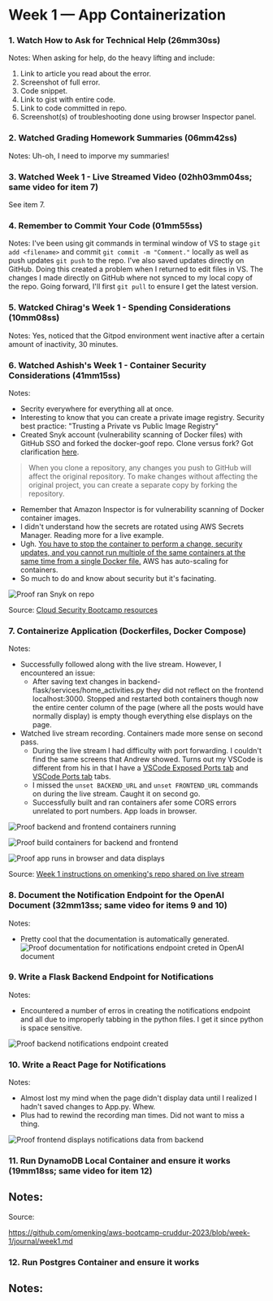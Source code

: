 # Week 1 — App Containerization

### 1. Watch How to Ask for Technical Help (26mm30ss)
Notes: When asking for help, do the heavy lifting and include:
1. Link to article you read about the error.
2. Screenshot of full error.
3. Code snippet.
4. Link to gist with entire code.
5. Link to code committed in repo.
6. Screenshot(s) of troubleshooting done using browser Inspector panel.

### 2. Watched Grading Homework Summaries (06mm42ss)
Notes: Uh-oh, I need to imporve my summaries!

### 3. Watched Week 1 - Live Streamed Video (02hh03mm04ss; same video for item 7)
See item 7.

### 4. Remember to Commit Your Code (01mm55ss)
Notes: I've been using git commands in terminal window of VS to stage `git add <filename>` and commit `git commit -m "Comment."` locally as well as push updates `git push` to the repo. I've also saved updates directly on GitHub. Doing this created a problem when I returned to edit files in VS. The changes I made directly on GitHub where not synced to my local copy of the repo. Going forward, I'll first `git pull` to ensure I get the latest version.

### 5. Watcked Chirag's Week 1 - Spending Considerations (10mm08ss)
Notes: Yes, noticed that the Gitpod environment went inactive after a certain amount of inactivity, 30 minutes.

### 6. Watched Ashish's Week 1 - Container Security Considerations (41mm15ss)
Notes: 
- Secrity everywhere for everything all at once.
- Interesting to know that you can create a private image registry. Security best practice: "Trusting a Private vs Public Image Registry"
- Created Snyk account (vulnerability scanning of Docker files) with GitHub SSO and forked the docker-goof repo. Clone versus fork? Got clarification [here](https://docs.github.com/en/desktop/contributing-and-collaborating-using-github-desktop/adding-and-cloning-repositories/cloning-and-forking-repositories-from-github-desktop). 
> When you clone a repository, any changes you push to GitHub will affect the original repository. To make changes without affecting the original project, you can create a separate copy by forking the repository.
- Remember that Amazon Inspector is for vulnerability scanning of Docker container images.
- I didn't understand how the secrets are rotated using AWS Secrets Manager. Reading more for a live example.
- Ugh. [You have to stop the container to perform a change, security updates, and you cannot run multiple of the same containers at the same time from a single Docker file.](https://www.youtube.com/watch?v=OjZz4D0B-cA&list=PLBfufR7vyJJ7k25byhRXJldB5AiwgNnWv&index=25&t=2272s) AWS has auto-scaling for containers.
-  So much to do and know about security but it's facinating.

![Proof ran Snyk on repo](/assets/week1-proof-scan-vulnerable-repo-with-snyk.png)

Source: [Cloud Security Bootcamp resources](https://www.cloudsecuritybootcamp.com/)

### 7. Containerize Application (Dockerfiles, Docker Compose)
Notes:
- Successfully followed along with the live stream. However, I encountered an issue:
    - After saving text changes in backend-flask/services/home_activities.py they did not reflect on the frontend localhost:3000. Stopped and restarted both containers though now the entire center column of the page (where all the posts would have normally display) is empty though everything else displays on the page.
- Watched live stream recording. Containers made more sense on second pass.
    - During the live stream I had difficulty with port forwarding. I couldn't find the same screens that Andrew showed. Turns out my VSCode is different from his in that I have a [VSCode Exposed Ports tab](/assets/week1-vscode-exposed-ports.png) and [VSCode Ports tab](/assets/week1-vscode-ports.png) tabs.
    - I missed the `unset BACKEND_URL` and `unset FRONTEND_URL` commands on during the live stream. Caught it on second go.
    - Successfully built and ran containers afer some CORS errors unrelated to port numbers. App loads in browser.

![Proof backend and frontend containers running](/assets/week1-proof-containers-running-terminal.png)

![Proof build containers for backend and frontend](/assets/week1-proof-build-containers-backend-frontend.png)

![Proof app runs in browser and data displays](/assets/week1-proof-app-running-in-browser.png)

Source: [Week 1 instructions on omenking's repo shared on live stream](https://github.com/omenking/aws-bootcamp-cruddur-2023/blob/week-1/journal/week1.md)

### 8. Document the Notification Endpoint for the OpenAI Document (32mm13ss; same video for items 9 and 10)
Notes:
- Pretty cool that the documentation is automatically generated. 
![Proof documentation for notifications endpoint creted in OpenAI document](/assets/week1-proof-documentation-for-notifications-backend-endpoint-created-in-openai-document.png)

### 9. Write a Flask Backend Endpoint for Notifications
Notes:
- Encountered a number of erros in creating the notifications endpoint and all due to improperly tabbing in the python files. I get it since python is space sensitive.

![Proof backend notifications endpoint created](/assets/week1-proof-backend-notifications-endpoint-created.png)

### 10. Write a React Page for Notifications
Notes: 
- Almost lost my mind when the page didn't display data until I realized I hadn't saved changes to App.py. Whew.
- Plus had to rewind the recording man times. Did not want to miss a thing.

![Proof frontend displays notifications data from backend](/assets/week1-proof-frontend-updated-to-display-notifications-data-from-backend.png)

### 11. Run DynamoDB Local Container and ensure it works (19mm18ss; same video for item 12)
Notes:
- 

Source: 

https://github.com/omenking/aws-bootcamp-cruddur-2023/blob/week-1/journal/week1.md

### 12. Run Postgres Container and ensure it works
Notes:
- 